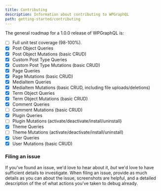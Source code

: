 ```yaml
---
title: Contributing
description: Information about contributing to WPGraphQL
path: getting-started/contributing
---
```


The general roadmap for a 1.0.0 release of WPGraphQL is:

* [ ] Full unit test coverage \(98-100%\).
* [x] Post Object Queries
* [x] Post Object Mutations \(basic CRUD\)
* [x] Custom Post Type Queries
* [x] Custom Post Type Mutations \(basic CRUD\)
* [x] Page Queries
* [x] Page Mutations \(basic CRUD\)
* [x] MediaItem Queries
* [x] MediaItem Mutations \(basic CRUD, including file uploads/deletions\)
* [x] Term Object Queries
* [x] Term Object Mutations \(basic CRUD\)
* [x] Comment Queries
* [ ] Comment Mutations \(basic CRUD\)
* [x] Plugin Queries
* [ ] Plugin Mutations \(activate/deactivate/install/uninstall\)
* [x] Theme Queries
* [ ] Theme Mutations \(activate/deactivate/install/uninstall\)
* [x] User Queries
* [x] User Mutations \(basic CRUD\)

### Filing an issue

If you've found an issue, we'd love to hear about it, _but_ we'd love to have sufficient details to investigate. When filing an issue, provide as much details as you can about the issue, screenshots are helpful, and a detailed description of the of what actions you've taken to debug already.